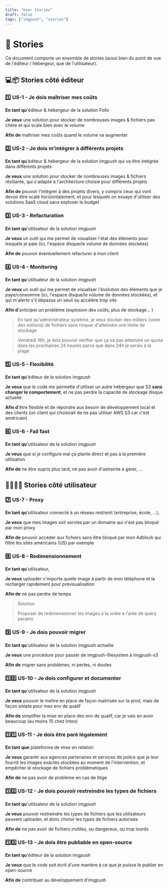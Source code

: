 ```yaml
---
title: "User Stories"
draft: false
tags: ["imgpush", "stories"]
---
```


# 📖 Stories

Ce document comporte un ensemble de stories (aussi bien du point de vue de l'éditeur / hébergeur, que de l'utilisateur).

## 💻📦 Stories côté éditeur

### 1️⃣ US-1 - Je dois maîtriser mes coûts

**En tant qu**'éditeur & hébergeur de la solution Follo

**Je veux** une solution pour stocker de nombreuses images & fichiers pas chère et qui scale bien avec le volume

**Afin de** maîtriser mes coûts quand le volume va augmenter

### 2️⃣ US-2 - Je dois m'intégrer à différents projets

**En tant qu**'éditeur & hébergeur de la solution imgpush qui va être intégrée dans différents projets

**Je veux** une solution pour stocker de nombreuses images & fichiers résiliante, qui s'adapte à l'architecture choisie pour différents projets

**Afin de** pouvoir l'intégrer à des projets divers, y compris ceux qui vont devoir être scalé horizontalement, et pour lesquels on essaye d'utiliser des solutions SaaS cloud sans exploser le budget

### 3️⃣ US-3 - Refacturation

**En tant qu**'utilisateur de la solution imgpush

**Je veux** un outil qui me permet de visualiser l'état des éléments pour lesquels je paie (ici, l'espace disque/le volume de données stockées)

**Afin de** pouvoir éventuellement refacturer à mon client

### 4️⃣ US-4 - Monitoring

**En tant qu**'utilisateur de la solution imgpush

**Je veux** un outil qui me permet de visualiser l'évolution des éléments que je paye/consomme (ici, l'espace disque/le volume de données stockées), et qui m'alerte s'il dépasse un seuil ou accélère trop vite

**Afin d**'anticiper un problème (explosion des coûts, plus de stockage... )

> En tant qu'administrateur système, je veux stocker des milliers (voire des millions) de fichiers sans risquer d'atteindre une limite de stockage

> Vendredi 16h, je dois pouvoir vérifier que ça va pas atteindre un quota dans les prochaines 24 heures parce que dans 24h je serais à la plage

### 5️⃣ US-5 - Flexibilité

**En tant qu**'éditeur de la solution imgpush

**Je veux** que le code me permette d'utiliser un autre hébergeur que S3 **sans changer le comportement**, et ne pas perdre la capacité de stockage disque actuelle

**Afin d**'être flexible et de répondre aux besoin de développement local et des clients (un client qui choisirait de ne pas utiliser AWS S3 car c'est américain)

### 6️⃣ US-6 - Fail fast

**En tant qu**'utilisateur de la solution imgpush

**Je veux** que si je configure mal ça plante direct et pas à la première utilisation

**Afin de** ne être supris plus tard, ne pas avoir d'astreinte à gérer, ...

## 🧑‍🦱👩‍🦱 Stories côté utilisateur

### 7️⃣ US-7 - Proxy

**En tant qu**'utilisateur connecté à un réseau restreint (entreprise, école, ...),

**Je veux** que mes images soit servies par un domaine qui n'est pas bloqué par mon proxy

**Afin de** pouvoir accéder aux fichiers sans être bloqué par mon Adblock qui filtre les sites américains (US) par exemple

### 8️⃣ US-8 - Redimensionnement

**En tant qu**'utilisateur,

**Je veux** uploader n'importe quelle image à partir de mon téléphone et la recharger rapidement pour prévisualisation

**Afin de** ne pas perdre de temps

> Solution
>
> Proposer de redimensionner les images à la volée à l'aide de query params

### 9️⃣ US-9 - Je dois pouvoir migrer

**En tant qu**'utilisateur de la solution imgpush actuelle

**Je veux** une procédure pour passer de imgpush-filesystem à imgpush-s3

**Afin de** migrer sans problèmes, ni pertes, ni doutes

### 1️⃣0️⃣ US-10 - Je dois configurer et documenter

**En tant qu**'utilisateur de la solution imgpush

**Je veux** pouvoir le mettre en place de façon maitrisée sur la prod, mais de façon simple pour mes env de qualif

**Afin de** simplifier la mise en place des env de qualif, car je vais en avoir beaucoup (au moins 15 chez Intoo)

### 1️⃣1️⃣ US-11 - Je dois être paré légalement

**En tant que** plateforme de mise en relation

**Je veux** garantir aux agences partenaires et services de police que je leur fournit les images exactes stockées au moment de l'intervention, et empêcher le stockage de fichiers problématiques

**Afin de** ne pas avoir de problème en cas de litige

### 1️⃣2️⃣ US-12 - Je dois pouvoir restreindre les types de fichiers

**En tant qu**'utilisateur de la solution imgpush

**Je veux** pouvoir restreindre les types de fichiers que les utilisateurs peuvent uploader, et donc choisir les types de fichiers autorisés

**Afin de** ne pas avoir de fichiers inutiles, ou dangereux, ou trop lourds

### 1️⃣3️⃣ US-13 - Je dois être publiable en open-source

**En tant qu**'éditeur de la solution imgpush

**Je veux** que le code soit écrit d'une manière à ce que je puisse le publier en open-source

**Afin de** contribuer au développement d'imgpush
